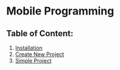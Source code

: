 # Mobile Programming

## Table of Content:
1. [Installation](00_flutter_setup.md)
2. [Create New Project](01_create_new_project.md)
3. [Simple Project](03_simple_project.md)